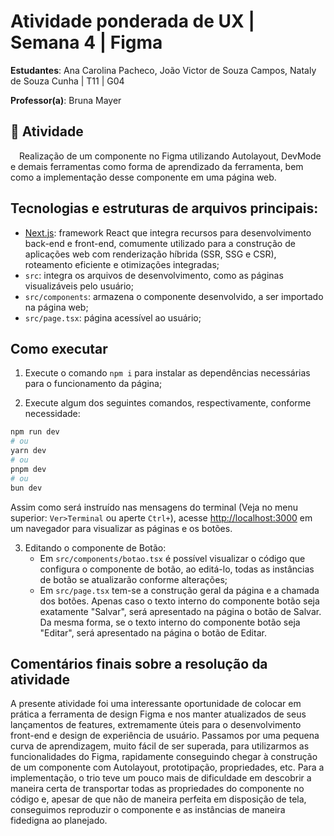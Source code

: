 # Atividade ponderada de UX | Semana 4 | Figma

**Estudantes**: Ana Carolina Pacheco, João Victor de Souza Campos, Nataly de Souza Cunha | T11 | G04

**Professor(a)**: Bruna Mayer 

## 🎯 Atividade

&emsp;Realização de um componente no Figma utilizando Autolayout, DevMode e demais ferramentas como forma de aprendizado da ferramenta, bem como a implementação desse componente em uma página web.

## Tecnologias e estruturas de arquivos principais:

- [Next.js](https://nextjs.org/): framework React que integra recursos para desenvolvimento back-end e front-end, comumente utilizado para a construção de aplicações web com renderização híbrida (SSR, SSG e CSR), roteamento eficiente e otimizações integradas;
- `src`: integra os arquivos de desenvolvimento, como as páginas visualizáveis pelo usuário;
- `src/components`: armazena o componente desenvolvido, a ser importado na página web;
- `src/page.tsx`: página acessível ao usuário;

## Como executar

1. Execute o comando `npm i` para instalar as dependências necessárias para o funcionamento da página;

2. Execute algum dos seguintes comandos, respectivamente, conforme necessidade:

```bash
npm run dev
# ou
yarn dev
# ou
pnpm dev
# ou
bun dev
```

Assim como será instruído nas mensagens do terminal (Veja no menu superior: `Ver>Terminal` ou aperte `Ctrl+`), acesse [http://localhost:3000](http://localhost:3000) em um navegador para visualizar as páginas e os botões.


3. Editando o componente de Botão:
    - Em `src/components/botao.tsx` é possível visualizar o código que configura o componente de botão, ao editá-lo, todas as instâncias de botão se atualizarão conforme alterações;
    - Em `src/page.tsx` tem-se a construção geral da página e a chamada dos botões. Apenas caso o texto interno do componente botão seja exatamente "Salvar", será apresentado na página o botão de Salvar. Da mesma forma, se o texto interno do componente botão seja "Editar", será apresentado na página o botão de Editar.


## Comentários finais sobre a resolução da atividade

A presente atividade foi uma interessante oportunidade de colocar em prática a ferramenta de design Figma e nos manter atualizados de seus lançamentos de features, extremamente úteis para o desenvolvimento front-end e design de experiência de usuário. Passamos por uma pequena curva de aprendizagem, muito fácil de ser superada, para utilizarmos as funcionalidades do Figma, rapidamente conseguindo chegar à construção de um componente com Autolayout, prototipação, propriedades, etc. Para a implementação, o trio teve um pouco mais de dificuldade em descobrir a maneira certa de transportar todas as propriedades do componente no código e, apesar de que não de maneira perfeita em disposição de tela, conseguimos reproduzir o componente e as instâncias de maneira fidedigna ao planejado.